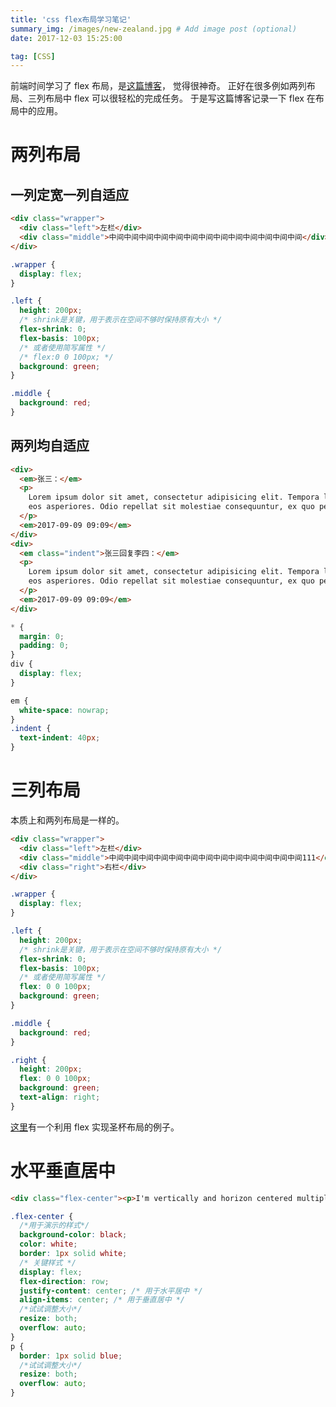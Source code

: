 ```yaml
---
title: 'css flex布局学习笔记'
summary_img: /images/new-zealand.jpg # Add image post (optional)
date: 2017-12-03 15:25:00

tag: [CSS]
---
```


前端时间学习了 flex 布局，是[这篇博客](https://www.w3cplus.com/css3/a-visual-guide-to-css3-flexbox-properties.html)， 觉得很神奇。 正好在很多例如两列布局、三列布局中 flex 可以很轻松的完成任务。 于是写这篇博客记录一下 flex 在布局中的应用。

# 两列布局

## 一列定宽一列自适应

```html
<div class="wrapper">
  <div class="left">左栏</div>
  <div class="middle">中间中间中间中间中间中间中间中间中间中间中间中间中间</div>
</div>
```

```css
.wrapper {
  display: flex;
}

.left {
  height: 200px;
  /* shrink是关键，用于表示在空间不够时保持原有大小 */
  flex-shrink: 0;
  flex-basis: 100px;
  /* 或者使用简写属性 */
  /* flex:0 0 100px; */
  background: green;
}

.middle {
  background: red;
}
```

## 两列均自适应

```html
<div>
  <em>张三：</em>
  <p>
    Lorem ipsum dolor sit amet, consectetur adipisicing elit. Tempora laborum minus voluptatem quis tempore, expedita, fugit aliquid ipsum totam atque
    eos asperiores. Odio repellat sit molestiae consequuntur, ex quo perferendis.
  </p>
  <em>2017-09-09 09:09</em>
</div>
<div>
  <em class="indent">张三回复李四：</em>
  <p>
    Lorem ipsum dolor sit amet, consectetur adipisicing elit. Tempora laborum minus voluptatem quis tempore, expedita, fugit aliquid ipsum totam atque
    eos asperiores. Odio repellat sit molestiae consequuntur, ex quo perferendis.
  </p>
  <em>2017-09-09 09:09</em>
</div>
```

```css
* {
  margin: 0;
  padding: 0;
}
div {
  display: flex;
}

em {
  white-space: nowrap;
}
.indent {
  text-indent: 40px;
}
```

# 三列布局

本质上和两列布局是一样的。

```html
<div class="wrapper">
  <div class="left">左栏</div>
  <div class="middle">中间中间中间中间中间中间中间中间中间中间中间中间中间111</div>
  <div class="right">右栏</div>
</div>
```

```css
.wrapper {
  display: flex;
}

.left {
  height: 200px;
  /* shrink是关键，用于表示在空间不够时保持原有大小 */
  flex-shrink: 0;
  flex-basis: 100px;
  /* 或者使用简写属性 */
  flex: 0 0 100px;
  background: green;
}

.middle {
  background: red;
}

.right {
  height: 200px;
  flex: 0 0 100px;
  background: green;
  text-align: right;
}
```

[这里](http://blog.csdn.net/javaloveiphone/article/details/51098427)有一个利用 flex 实现圣杯布局的例子。

# 水平垂直居中

```html
<div class="flex-center"><p>I'm vertically and horizon centered multiple lines of text in a flexbox container.</p></div>
```

```css
.flex-center {
  /*用于演示的样式*/
  background-color: black;
  color: white;
  border: 1px solid white;
  /* 关键样式 */
  display: flex;
  flex-direction: row;
  justify-content: center; /* 用于水平居中 */
  align-items: center; /* 用于垂直居中 */
  /*试试调整大小*/
  resize: both;
  overflow: auto;
}
p {
  border: 1px solid blue;
  /*试试调整大小*/
  resize: both;
  overflow: auto;
}
```
